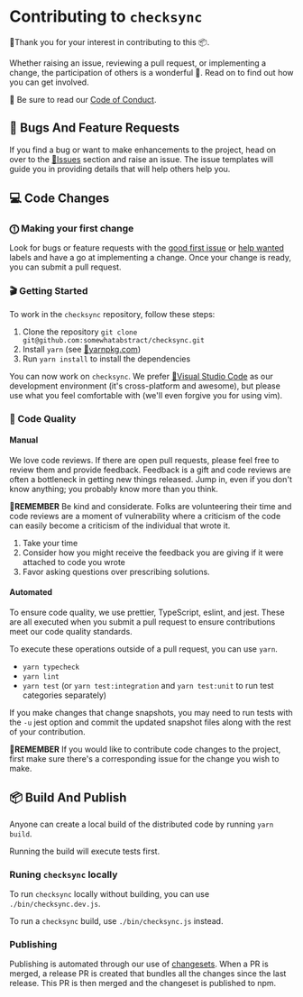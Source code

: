 # Contributing to `checksync`

🙇Thank you for your interest in contributing to this 📦.

Whether raising an issue, reviewing a pull request, or implementing a change, the participation of others is a wonderful 🎁. Read on to find out how you can get involved.

📖 Be sure to read our [Code of Conduct](CODE_OF_CONDUCT.md).

## 🛑 Bugs And Feature Requests

If you find a bug or want to make enhancements to the project, head on over to the [🔗Issues](https://github.com/somewhatabstract/checksync/issues) section and raise an issue. The issue templates will guide you in providing details that will help others help you.

## 💻 Code Changes

### ⓵ Making your first change

Look for bugs or feature requests with the [good first issue](https://github.com/somewhatabstract/checksync/issues?utf8=%E2%9C%93&q=is%3Aissue+is%3Aopen+label%3A%22good+first+issue%22) or [help wanted](https://github.com/somewhatabstract/checksync/issues?utf8=%E2%9C%93&q=is%3Aissue+is%3Aopen+label%3A%22help+wanted%22+) labels and have a go at implementing a change. Once your change is ready, you can submit a pull request.

### 🎬 Getting Started

To work in the `checksync` repository, follow these steps:

1. Clone the repository
   `git clone git@github.com:somewhatabstract/checksync.git`
2. Install `yarn` (see [🔗yarnpkg.com](https://yarnpkg.com))
3. Run `yarn install` to install the dependencies

You can now work on `checksync`. We prefer [🔗Visual Studio Code](https://code.visualstudio.com/) as our development environment (it's cross-platform and awesome), but please use what you feel comfortable with (we'll even forgive you for using vim).

### 🧪 Code Quality

#### Manual

We love code reviews. If there are open pull requests, please feel free to review them and provide feedback. Feedback is a gift and code reviews are often a bottleneck in getting new things released. Jump in, even if you don't know anything; you probably know more than you think.

💭**REMEMBER** Be kind and considerate. Folks are volunteering their time and code reviews are a moment of vulnerability where a criticism of the code can easily become a criticism of the individual that wrote it.

1. Take your time
2. Consider how you might receive the feedback you are giving if it were attached to code you wrote
3. Favor asking questions over prescribing solutions.

#### Automated

To ensure code quality, we use prettier, TypeScript, eslint, and jest. These are all executed when you submit a pull request to ensure contributions meet our code quality standards.

To execute these operations outside of a pull request, you can use `yarn`.

- `yarn typecheck`
- `yarn lint`
- `yarn test` (or `yarn test:integration` and `yarn test:unit` to run test categories separately)

If you make changes that change snapshots, you may need to run tests with the `-u` jest option and commit the updated snapshot files along with the rest of your contribution.

💭**REMEMBER** If you would like to contribute code changes to the project, first make sure there's a corresponding issue for the change you wish to make.

## 📦 Build And Publish

Anyone can create a local build of the distributed code by running `yarn build`.

Running the build will execute tests first.

### Runing `checksync` locally

To run `checksync` locally without building, you can use `./bin/checksync.dev.js`.

To run a `checksync` build, use `./bin/checksync.js` instead.

### Publishing

Publishing is automated through our use of [changesets][1]. When a PR is merged, a release PR is created that bundles all the changes since the last release. This PR is then merged and the changeset is published to npm.

[1]:https://github.com/changesets/changesets/blob/main/README.md#documentation
